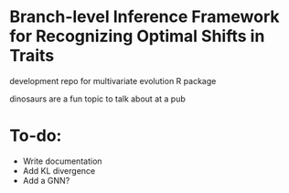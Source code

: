 # Branch-level Inference Framework for Recognizing Optimal Shifts in Traits

development repo for multivariate evolution R package


dinosaurs are a fun topic to talk about at a pub

# To-do:
- Write documentation
- Add KL divergence
- Add a GNN?

